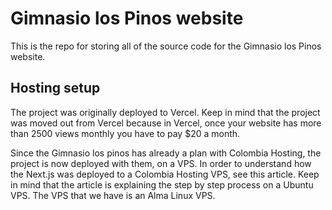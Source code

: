 # Gimnasio los Pinos website

This is the repo for storing all of the source code for the Gimnasio los Pinos
website.

## Hosting setup

The project was originally deployed to Vercel. Keep in mind that the project
was moved out from Vercel because in Vercel, once your website has more than
2500 views monthly you have to pay $20 a month.

Since the Gimnasio los pinos has already a plan with Colombia Hosting, the
project is now deployed with them, on a VPS. In order to understand how the Next.js
was deployed to a Colombia Hosting VPS, see this article. Keep in mind that the
article is explaining the step by step process on a Ubuntu VPS. The VPS that we
have is an Alma Linux VPS.
